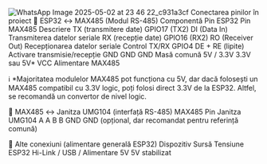
![WhatsApp Image 2025-05-02 at 23 46 22_c931a3cf](https://github.com/user-attachments/assets/24a46ffd-5c62-4d22-8eba-c5955b4b366e)
Conectarea pinilor în proiect
🔹 ESP32 ↔ MAX485 (Modul RS-485)
Componentă	Pin ESP32	Pin MAX485	Descriere
TX (transmitere date)	GPIO17 (TX2)	DI (Data In)	Transmiterea datelor seriale
RX (recepție date)	GPIO16 (RX2)	RO (Receiver Out)	Recepționarea datelor seriale
Control TX/RX	GPIO4	DE + RE (lipite)	Activare transmisie/recepție
GND	GND	GND	Masă comună
5V / 3.3V	3.3V sau 5V*	VCC	Alimentare MAX485

ℹ️ *Majoritatea modulelor MAX485 pot funcționa cu 5V, dar dacă folosești un MAX485 compatibil cu 3.3V logic, poți folosi direct 3.3V de la ESP32. Altfel, se recomandă un convertor de nivel logic.

🔹 MAX485 ↔ Janitza UMG104 (interfață RS-485)
MAX485 Pin	Janitza UMG104
A	A
B	B
GND	GND (opțional, dar recomandat pentru referință comună)

🔹 Alte conexiuni (alimentare generală ESP32)
Dispozitiv	Sursă	Tensiune
ESP32	Hi-Link / USB / Alimentare 5V	5V stabilizat
